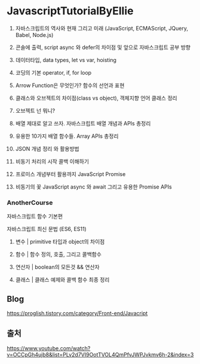 # JavascriptTutorialByEllie


1. 자바스크립트의 역사와 현재 그리고 미래 (JavaScript, ECMAScript, JQuery, Babel, Node.js)

2. 콘솔에 출력, script async 와 defer의 차이점 및 앞으로 자바스크립트 공부 방향

3. 데이터타입, data types, let vs var, hoisting

4. 코딩의 기본 operator, if, for loop

5. Arrow Function은 무엇인가? 함수의 선언과 표현

6. 클래스와 오브젝트의 차이점(class vs object), 객체지향 언어 클래스 정리 

7. 오브젝트 넌 뭐니?

8. 배열 제대로 알고 쓰자. 자바스크립트 배열 개념과 APIs 총정리

9. 유용한 10가지 배열 함수들. Array APIs 총정리

10. JSON 개념 정리 와 활용방법

11. 비동기 처리의 시작 콜백 이해하기

12. 프로미스 개념부터 활용까지 JavaScript Promise 

13. 비동기의 꽃 JavaScript async 와 await 그리고 유용한 Promise APIs

### AnotherCourse 

자바스크립트 함수 기본편

자바스크립트 최신 문법 (ES6, ES11)

1. 변수 | primitive 타입과 object의 차이점

2. 함수 | 함수 정의, 호출, 그리고 콜백함수

3. 연산자 | boolean의 모든것 && 연산자

4. 클래스 | 클래스 예제와 콜백 함수 최종 정리



## Blog
https://proglish.tistory.com/category/Front-end/Javacript

## 출처
https://www.youtube.com/watch?v=OCCpGh4ujb8&list=PLv2d7VI9OotTVOL4QmPfvJWPJvkmv6h-2&index=3
